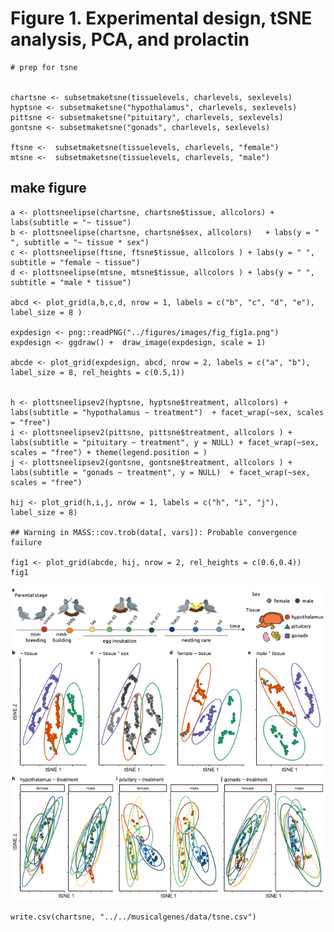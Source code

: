 Figure 1. Experimental design, tSNE analysis, PCA, and prolactin
================================================================

    # prep for tsne


    chartsne <- subsetmaketsne(tissuelevels, charlevels, sexlevels)
    hyptsne <- subsetmaketsne("hypothalamus", charlevels, sexlevels)
    pittsne <- subsetmaketsne("pituitary", charlevels, sexlevels)
    gontsne <- subsetmaketsne("gonads", charlevels, sexlevels)

    ftsne <-  subsetmaketsne(tissuelevels, charlevels, "female")
    mtsne <-  subsetmaketsne(tissuelevels, charlevels, "male")

make figure
-----------

    a <- plottsneelipse(chartsne, chartsne$tissue, allcolors) + labs(subtitle = "~ tissue")    
    b <- plottsneelipse(chartsne, chartsne$sex, allcolors)   + labs(y = " ", subtitle = "~ tissue * sex")    
    c <- plottsneelipse(ftsne, ftsne$tissue, allcolors ) + labs(y = " ", subtitle = "female ~ tissue")
    d <- plottsneelipse(mtsne, mtsne$tissue, allcolors ) + labs(y = " ", subtitle = "male * tissue") 

    abcd <- plot_grid(a,b,c,d, nrow = 1, labels = c("b", "c", "d", "e"), label_size = 8 )

    expdesign <- png::readPNG("../figures/images/fig_fig1a.png")
    expdesign <- ggdraw() +  draw_image(expdesign, scale = 1)

    abcde <- plot_grid(expdesign, abcd, nrow = 2, labels = c("a", "b"), label_size = 8, rel_heights = c(0.5,1))


    h <- plottsneelipsev2(hyptsne, hyptsne$treatment, allcolors) + labs(subtitle = "hypothalamus ~ treatment")  + facet_wrap(~sex, scales = "free")
    i <- plottsneelipsev2(pittsne, pittsne$treatment, allcolors ) + labs(subtitle = "pituitary ~ treatment", y = NULL) + facet_wrap(~sex, scales = "free") + theme(legend.position = )
    j <- plottsneelipsev2(gontsne, gontsne$treatment, allcolors ) + labs(subtitle = "gonads ~ treatment", y = NULL)  + facet_wrap(~sex, scales = "free")

    hij <- plot_grid(h,i,j, nrow = 1, labels = c("h", "i", "j"), label_size = 8)

    ## Warning in MASS::cov.trob(data[, vars]): Probable convergence failure

    fig1 <- plot_grid(abcde, hij, nrow = 2, rel_heights = c(0.6,0.4))
    fig1

![](../figures/fig1-1.png)

    write.csv(chartsne, "../../musicalgenes/data/tsne.csv")
